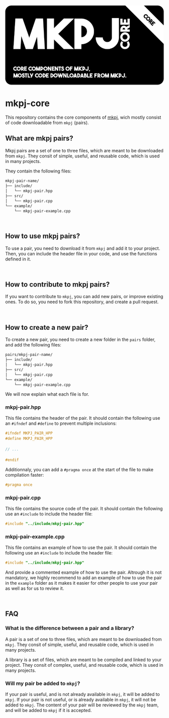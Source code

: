 ![mkpj_core_logo](mkpj-core_768.png)

# mkpj-core

This repository contains the core components of [mkpj](https://github.com/BaptisteP31/mkpj), wich mostly consist of code downloadable from `mkpj` (pairs).

## What are mkpj pairs?

Mkpj pairs are a set of one to three files, which are meant to be downloaded from `mkpj`.
They consit of simple, useful, and reusable code, which is used in many projects.  

They contain the following files:
```
mkpj-pair-name/
├── include/
│   └── mkpj-pair.hpp
├── src/
│   └── mkpj-pair.cpp
└── example/
    └── mkpj-pair-example.cpp
```

<br>

## How to use mkpj pairs?

To use a pair, you need to download it from `mkpj` and add it to your project.
Then, you can include the header file in your code, and use the functions defined in it.

<br>

## How to contribute to mkpj pairs?

If you want to contribute to `mkpj`, you can add new pairs, or improve existing ones.
To do so, you need to fork this repository, and create a pull request.


<br>

## How to create a new pair?

To create a new pair, you need to create a new folder in the `pairs` folder, and add the following files:
```
pairs/mkpj-pair-name/
├── include/
│   └── mkpj-pair.hpp
├── src/
│   └── mkpj-pair.cpp
└── example/
    └── mkpj-pair-example.cpp
```
We will now explain what each file is for.

### mkpj-pair.hpp

This file contains the header of the pair.
It should contain the following use an `#ifndef` and `#define` to prevent multiple inclusions:
```cpp
#ifndef MKPJ_PAIR_HPP
#define MKPJ_PAIR_HPP

// ...

#endif
```
Additionnaly, you can add a `#pragma once` at the start of the file to make compilation faster:
```cpp
#pragma once
```

### mkpj-pair.cpp

This file contains the source code of the pair.
It should contain the following use an `#include` to include the header file:
```cpp
#include "../include/mkpj-pair.hpp"
```

### mkpj-pair-example.cpp

This file contains an example of how to use the pair.
It should contain the following use an `#include` to include the header file:
```cpp
#include "../include/mkpj-pair.hpp"
```
And provide a commented example of how to use the pair.
Altrough it is not mandatory, we highly recommend to add an example of how to use the pair in the `example` folder as it makes it easier for other people to use your pair as well as for us to review it.

<br>

## FAQ


### What is the difference between a pair and a library?

A pair is a set of one to three files, which are meant to be downloaded from `mkpj`.
They consit of simple, useful, and reusable code, which is used in many projects.

A library is a set of files, which are meant to be compiled and linked to your project.
They consit of complex, useful, and reusable code, which is used in many projects.


### Will my pair be added to `mkpj`?

If your pair is useful, and is not already available in `mkpj`, it will be added to `mkpj`.
If your pair is not useful, or is already available in `mkpj`, it will not be added to `mkpj`.
The content of your pair will be reviewed by the `mkpj` team, and will be added to `mkpj` if it is accepted.